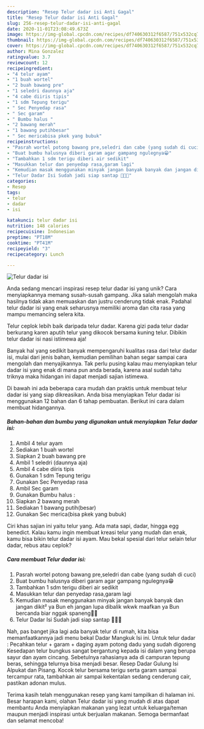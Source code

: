 ```yaml
---
description: "Resep Telur dadar isi Anti Gagal"
title: "Resep Telur dadar isi Anti Gagal"
slug: 256-resep-telur-dadar-isi-anti-gagal
date: 2020-11-01T23:08:49.673Z
image: https://img-global.cpcdn.com/recipes/df740630312f6587/751x532cq70/telur-dadar-isi-foto-resep-utama.jpg
thumbnail: https://img-global.cpcdn.com/recipes/df740630312f6587/751x532cq70/telur-dadar-isi-foto-resep-utama.jpg
cover: https://img-global.cpcdn.com/recipes/df740630312f6587/751x532cq70/telur-dadar-isi-foto-resep-utama.jpg
author: Mina Gonzalez
ratingvalue: 3.7
reviewcount: 12
recipeingredient:
- "4 telur ayam"
- "1 buah wortel"
- "2 buah bawang pre"
- "1 seledri daunnya aja"
- "4 cabe diiris tipis"
- "1 sdm Tepung terigu"
- " Sec Penyedap rasa"
- " Sec garam"
- " Bumbu halus "
- "2 bawang merah"
- "1 bawang putihbesar"
- " Sec mericabisa pkek yang bubuk"
recipeinstructions:
- "Pasrah wortel potong bawang pre,seledri dan cabe (yang sudah di cuci)"
- "Buat bumbu halusnya diberi garam agar gampang ngulegnya😁"
- "Tambahkan 1 sdm terigu diberi air sedikit"
- "Masukkan telur dan penyedap rasa,garam lagi"
- "Kemudian masak menggunakan minyak jangan banyak banyak dan jangan dikit² ya Bun eh jangan lupa dibalik wkwk maafkan ya Bun bercanda biar nggak spaneng🤭😋"
- "Telur Dadar Isi Sudah jadi siap santap 💋💋🥰"
categories:
- Resep
tags:
- telur
- dadar
- isi

katakunci: telur dadar isi 
nutrition: 148 calories
recipecuisine: Indonesian
preptime: "PT18M"
cooktime: "PT41M"
recipeyield: "3"
recipecategory: Lunch

---
```



![Telur dadar isi](https://img-global.cpcdn.com/recipes/df740630312f6587/751x532cq70/telur-dadar-isi-foto-resep-utama.jpg)

Anda sedang mencari inspirasi resep telur dadar isi yang unik? Cara menyiapkannya memang susah-susah gampang. Jika salah mengolah maka hasilnya tidak akan memuaskan dan justru cenderung tidak enak. Padahal telur dadar isi yang enak seharusnya memiliki aroma dan cita rasa yang mampu memancing selera kita.

Telur ceplok lebih baik daripada telur dadar. Karena gizi pada telur dadar berkurang karen aputih telur yang dikocok bersama kuning telur. Dibikin telur dadar isi nasi istimewa aja!

Banyak hal yang sedikit banyak mempengaruhi kualitas rasa dari telur dadar isi, mulai dari jenis bahan, kemudian pemilihan bahan segar sampai cara mengolah dan menyajikannya. Tak perlu pusing kalau mau menyiapkan telur dadar isi yang enak di mana pun anda berada, karena asal sudah tahu triknya maka hidangan ini dapat menjadi sajian istimewa.


Di bawah ini ada beberapa cara mudah dan praktis untuk membuat telur dadar isi yang siap dikreasikan. Anda bisa menyiapkan Telur dadar isi menggunakan 12 bahan dan 6 tahap pembuatan. Berikut ini cara dalam membuat hidangannya.

<!--inarticleads1-->

##### Bahan-bahan dan bumbu yang digunakan untuk menyiapkan Telur dadar isi:

1. Ambil 4 telur ayam
1. Sediakan 1 buah wortel
1. Siapkan 2 buah bawang pre
1. Ambil 1 seledri (daunnya aja)
1. Ambil 4 cabe diiris tipis
1. Gunakan 1 sdm Tepung terigu
1. Gunakan  Sec Penyedap rasa
1. Ambil  Sec garam
1. Gunakan  Bumbu halus :
1. Siapkan 2 bawang merah
1. Sediakan 1 bawang putih(besar)
1. Gunakan  Sec merica(bisa pkek yang bubuk)


Ciri khas sajian ini yaitu telur yang. Ada mata sapi, dadar, hingga egg benedict. Kalau kamu ingin membuat kreasi telur yang mudah dan enak, kamu bisa bikin telur dadar isi ayam. Mau bekal spesial dari telur selain telur dadar, rebus atau ceplok? 

<!--inarticleads2-->

##### Cara membuat Telur dadar isi:

1. Pasrah wortel potong bawang pre,seledri dan cabe (yang sudah di cuci)
1. Buat bumbu halusnya diberi garam agar gampang ngulegnya😁
1. Tambahkan 1 sdm terigu diberi air sedikit
1. Masukkan telur dan penyedap rasa,garam lagi
1. Kemudian masak menggunakan minyak jangan banyak banyak dan jangan dikit² ya Bun eh jangan lupa dibalik wkwk maafkan ya Bun bercanda biar nggak spaneng🤭😋
1. Telur Dadar Isi Sudah jadi siap santap 💋💋🥰


Nah, pas banget jika lagi ada banyak telur di rumah, kita bisa memanfaatkannya jadi menu bekal Dadar Mangkuk Isi ini. Untuk telur dadar : Pecahkan telur + garam + daging ayam potong dadu yang sudah digoreng Kesedapan telur bungkus sangat bergantung kepada isi dalam yang berupa sayur dan ayam cincang. Sebetulnya rahasianya ada di campuran tepung beras, sehingga telurnya bisa menjadi besar. Resep Dadar Gulung Isi Alpukat dan Pisang. Kocok telur bersama terigu serta garam sampai tercampur rata, tambahkan air sampai kekentalan sedang cenderung cair, pastikan adonan mulus. 

Terima kasih telah menggunakan resep yang kami tampilkan di halaman ini. Besar harapan kami, olahan Telur dadar isi yang mudah di atas dapat membantu Anda menyiapkan makanan yang lezat untuk keluarga/teman maupun menjadi inspirasi untuk berjualan makanan. Semoga bermanfaat dan selamat mencoba!
